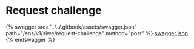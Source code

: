 # Request challenge

{% swagger src="../../.gitbook/assets/swagger.json" path="/ens/v1/siwe/request-challenge" method="post" %}
[swagger.json](../../.gitbook/assets/swagger.json)
{% endswagger %}
